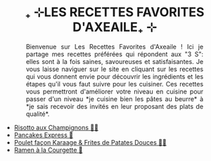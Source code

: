 <div style="position: fixed; top: 0; left: 0; width: 200px; height: 100vh; background-image: url('photocuisine.jpeg');">
</div>
<div style="position: fixed; top: 0; right: 0; width: 200px; height: 100vh; background-image: url('dinnertable.jpeg');">
</div>

<div style="text-align: center;">
  <h1>₊ ⊹LES RECETTES FAVORITES D'AXEAILE₊ ⊹</h1>
</div>

<p style="margin-left: 10%; margin-right: 10%; text-align: justify;">
        Bienvenue sur Les Recettes Favorites d'Axeaile ! Ici je partage mes recettes préférées qui répondent aux "3 S": elles sont à la fois saines, savoureuses et satisfaisantes. Je vous laisse naviguer sur le site en cliquant sur les recettes qui vous donnent envie pour découvrir les ingrédients et les étapes qu'il vous faut suivre pour les cuisiner. Ces recettes vous permettront d'améliorer votre niveau en cuisine pour passer d'un niveau *je cuisine bien les pâtes au beurre* à *je sais recevoir des invités en leur proposant des plats de qualité*. 
</p>

- [Risotto aux Champignons 🍄‍🟫][id] 
- [Pancakes Express 🥞][id1] 
- [Poulet façon Karaage & Frites de Patates Douces 🍗🍠][id2]
- [Ramen à la Courgette 🍜][id3]

[id]: risotto.md
[id1]: pancakesexpress.md
[id2]: poulet.md
[id3]: ramencourgette.md
